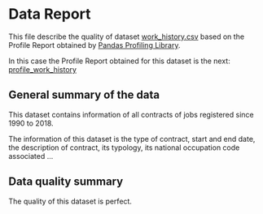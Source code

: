 # Data Report
This file describe the quality of dataset [work_history.csv](https://drive.google.com/file/d/1eKsZJ8Gdtjb8b17R1r7JkHV0LNAqBpEc/view?usp=sharing) 
based on the Profile Report obtained by [Pandas Profiling Library](https://github.com/pandas-profiling/pandas-profiling). 

In this case the Profile Report obtained for this dataset is the next: 
[profile_work_history](../../../Code/Data_Acquisition_and_Understanding/ETL/etl_work_history/profile_work_history.html)

## General summary of the data

This dataset contains information of all contracts of jobs registered since 1990 to 2018.

The information of this dataset is the type of contract, start and end date, the description of contract, its typology, 
its national occupation code associated ...  

## Data quality summary
The quality of this dataset is perfect.




